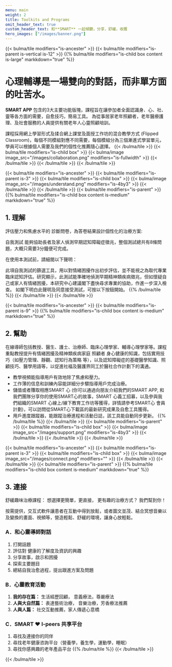 ```yaml
---
menu: main
weight: 2
title: Toolkits and Programs
omit_header_text: true
custom_header_text: 和**SMART** 一起傾聽，分享，舒緩，收獲
hero_images: ["/images/banner.png"]
---
```


{{< bulma/tile modifiers="is-ancester" >}}
  {{< bulma/tile modifiers="is-parent is-vertical is-12" >}}
     {{% bulma/tile modifiers="is-child box content is-large" markkdown="true" %}}
# 心理輔導是一場雙向的對話，而非單方面的吐苦水。

**SMART APP** 包含的3大主要功能版塊，課程旨在讓參加者全面認識身、心、社、靈等各方面的需要，自愈技巧，簡易工具。 為從事居家老年照顧者，老年醫療護理、及社會服務的人員提供有關老年人心靈照顧培訓。

課程採用網上學習形式及揉合網上課堂及面授工作坊的混合教學方式 (Flipped Classroom)，每個不同模組對應不同需要，每個模組分為三個漸進式學習單元，學員可以根據個人需要及我們的個性化推薦隨心選擇。
    {{< /bulma/tile >}}
    {{< bulma/tile modifiers="is-child box" >}}
      {{< bulma/image image_src="/images/collaboration.png" modifiers="is-fullwidth" >}}
    {{< /bulma/tile >}}
  {{< /bulma/tile >}}
{{< /bulma/tile >}}

{{< bulma/tile modifiers="is-ancester" >}}
  {{< bulma/tile modifiers="is-parent is-3" >}}
    {{< bulma/tile modifiers="is-child box" >}}
      {{< bulma/image image_src="/images/understand.png" modifiers="is-4by3" >}}
    {{< /bulma/tile >}}
  {{< /bulma/tile >}}
  {{< bulma/tile modifiers="is-parent" >}}
    {{% bulma/tile modifiers="is-child box content is-medium" markkdown="true" %}}
## 1. 理解
評估壓力和焦慮水平的 診斷問卷，為答卷結果設計個性化的治療方案:

自我測試  能夠協助長者及家人偵測早期認知障礙症徵兆，整個測試總共有8條問題，大概只需要3分鐘便可完成。

在使用本測試前，請細閱以下聲明：

此項自我測試的篩選工具，用以對情緒困擾作出初步評估，並不能視之為取代專業臨床認知評估。研究顯示，此測試能準確地偵測早期精神類疾病徵兆，但如懷疑自己或家人有情緒困擾，本研究中心建議閣下盡快尋求專業的協助，作進一步深入檢查。 如閣下明白此聲明及同意接受測試，可按以下按鈕開始。
    {{% /bulma/tile %}}
  {{< /bulma/tile >}}
{{< /bulma/tile >}}

{{< bulma/tile modifiers="is-ancester" >}}
  {{< bulma/tile modifiers="is-parent is-9" >}}
    {{% bulma/tile modifiers="is-child box content is-medium" markkdown="true" %}}
## 2. 幫助
在線導師包括教授、醫生、護士、治療師、臨床心理學家、輔導心理學家等。課程重點教授提升有情緒困擾及精神類疾病家庭 照顧者 身心健康的知識，包括實用技巧（如壓力管理、靜觀、認知行為策略 等），以及認知障礙症的基礎醫學知識、照顧技巧、醫學用語等，以促進社福及醫護界同工於醫社合作計劃下的溝通。

 * 教學視頻能指導用戶有效地除了焦慮和壓力。
 * 工作薄的信息和訓練內容能詳細分步驟指導用戶完成治療。
 * 儲值或者賺取相應SMART 心 (你可以通過向朋友介紹我們的SMART APP, 和我們團隊分享你的使用SMART心的故事，SMART 心義工招募，以及參與我們組織的SMART 心線上/線下教育工作坊等獲得，詳情請參考SMART心 會員計劃)，可以訪問從SMART心下載區的最新研究成果及自愈工具獲得。
 * 用戶進度跟蹤器，能跟蹤治療進程和活動日誌，該工具能自動同步更新。
    {{% /bulma/tile %}}
  {{< /bulma/tile >}}
  {{< bulma/tile modifiers="is-parent" >}}
    {{< bulma/tile modifiers="is-child box" >}}
      {{< bulma/image image_src="/images/support.png" modifiers="is-4by3" >}}
    {{< /bulma/tile >}}
  {{< /bulma/tile >}}
{{< /bulma/tile >}}

{{< bulma/tile modifiers="is-ancester" >}}
  {{< bulma/tile modifiers="is-parent is-3" >}}
    {{< bulma/tile modifiers="is-child box" >}}
      {{< bulma/image image_src="/images/connect.png" modifiers="" >}}
    {{< /bulma/tile >}}
  {{< /bulma/tile >}}
  {{< bulma/tile modifiers="is-parent" >}}
    {{% bulma/tile modifiers="is-child box content is-medium" markkdown="true" %}}
## 3. 連接
舒緩趣味治療課程： 想選擇更簡單，更直接， 更有趣的治療方式？  我們幫到你！

按需提供，交互式軟件讓患者在互動中得到放鬆，或者圖文並茂、結合冥想音樂以及變換的畫面、視頻等，營造輕鬆、舒緩的環境，讓身心放輕鬆。

### A．和心靈導師對話
 1. 打開話題 
 2. 評估對 健康的了解度及資訊的興趣 
 3. 分享故事，啟示和困擾
 4. 探索主要題目 
 5. 總結自我治愈過程，提出跟進方案及問題

### B．心靈教育活動
 1. **我的存在篇：** 生活經歷回顧， 意義療法，尊嚴療法
 2. **人與大自然篇：** 表達藝術治療， 音樂治療，芳香療法推薦
 3. **人與人篇：** 社交互動推薦，家人傳遞心意橋

### C．**SMART ❤ I-peers** 共享平台
 1. 尋找及連接你的同伴
 2. 尋找老年健康咨詢平台（營養學，養生學，運動學，睡眠）
 3. 尋找你感興趣的老年產品平台
    {{% /bulma/tile %}}
  {{< /bulma/tile >}}
  
{{< /bulma/tile >}}
